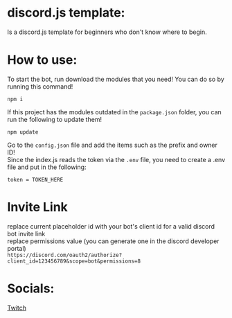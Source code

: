 # discord.js template:
Is a discord.js template for beginners who don't know where to begin.

# How to use:
  To start the bot, run download the modules that you need! You can do so by running this command!    
  ```
  npm i
  ```
  If this project has the modules outdated in the `package.json` folder, you can run the following to update them!
  ```
  npm update
  ```
  Go to the `config.json` file and add the items such as the prefix and owner ID!     
  Since the index.js reads the token via the `.env` file, you need to create a .env file and put in the following:
  ```
  token = TOKEN_HERE
  ```
# Invite Link
  replace current placeholder id with your bot's client id for a valid discord bot invite link\
  replace permissions value (you can generate one in the discord developer portal)\
  ```https://discord.com/oauth2/authorize?client_id=123456789&scope=bot&permissions=8```
# Socials:
  [Twitch][twitch]

[twitch]: https://www.twitch.tv/caffeinated01
